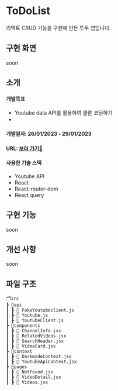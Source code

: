 # ToDoList
리액트 CRUD 기능을 구현해 만든 투두 앱입니다.

## 구현 화면
soon

## 소개
#### 개발목표
- Youtube data API를 활용하여 클론 코딩하기
- 

#### 개발일자: 26/01/2023 - 29/01/2023
#### URL: [보러 가기👀](https://jade-sawine-3c5c70.netlify.app/)
#### 사용한 기술 스택 
- Youtube API
- React
- React-router-dom
- React query

## 구현 기능
soon

## 개선 사항
soon

## 파일 구조
```
🗂️src
┣ 📂api
┃ ┣ 📄 FakeYoutubeclient.js
┃ ┣ 📄 Youtube.js
┃ ┣ 📄 YoutubeClient.js
┣ 📂components
┃ ┣ 📄 ChannelInfo.jsx
┃ ┣ 📄 RelatedVideos.jsx
┃ ┣ 📄 SearchHeader.jsx
┃ ┣ 📄 VideoCard.jsx
┣ 📂context
┃ ┣ 📄 DarkmodeContext.jsx
┃ ┣ 📄 YoutubeApiContext.jsx
┣ 📂pages
┃ ┣ 📄 NotFound.jsx
┃ ┣ 📄 VideoDetail.jsx
┃ ┣ 📄 Videos.jsx

```
